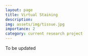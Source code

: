 ```yaml
---
layout: page
title: Virtual Staining
description: 
img: assets/img/tissue.jpg
importance: 2
category: current research project
---
```


To be updated